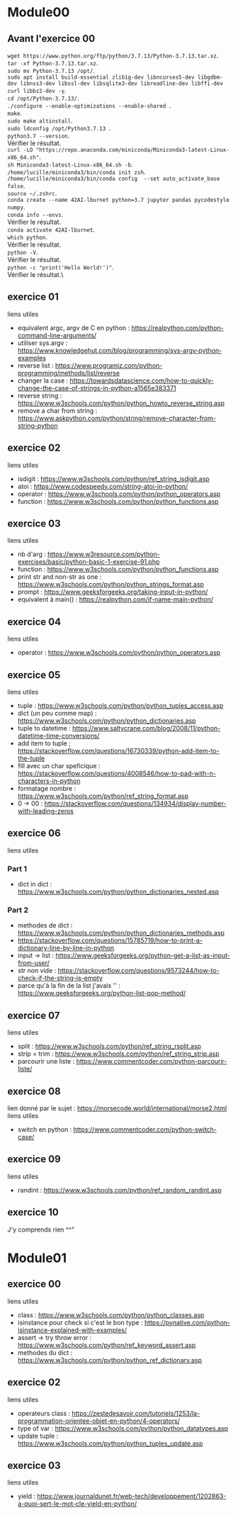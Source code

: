 # Module00

## Avant l'exercice 00
`wget https://www.python.org/ftp/python/3.7.13/Python-3.7.13.tar.xz`.\
`tar -xf Python-3.7.13.tar.xz`.\
`sudo mv Python-3.7.13 /opt/`.\
`sudo apt install build-essential zlib1g-dev libncurses5-dev libgdbm-dev libnss3-dev libssl-dev libsqlite3-dev libreadline-dev libffi-dev curl libbz2-dev -y`.\
`cd /opt/Python-3.7.13/`.\
`./configure --enable-optimizations --enable-shared `.\
`make`.\
`sudo make altinstall`.\
`sudo ldconfig /opt/Python3.7.13 `.\
`python3.7 --version`.\
Vérifier le résultat.\
`curl -LO "https://repo.anaconda.com/miniconda/Miniconda3-latest-Linux-x86_64.sh"`.\
`sh Miniconda3-latest-Linux-x86_64.sh -b`.\
`/home/lucille/miniconda3/bin/conda init zsh`.\
`/home/lucille/miniconda3/bin/conda config  --set auto_activate_base false`.\
`source ~/.zshrc`.\
`conda create --name 42AI-lburnet python=3.7 jupyter pandas pycodestyle numpy`.\
`conda info --envs`.\
Vérifier le résultat.\
`conda activate 42AI-lburnet`.\
`which python`.\
Vérifier le résultat.\
`python -V`.\
Vérifier le résultat.\
`python -c "print('Hello World!')"`.\
Vérifier le résultat.\

## exercice 01
liens utiles
* equivalent argc, argv de C en python : https://realpython.com/python-command-line-arguments/
* utiliser sys.argv : https://www.knowledgehut.com/blog/programming/sys-argv-python-examples
* reverse list : https://www.programiz.com/python-programming/methods/list/reverse
* changer la case : https://towardsdatascience.com/how-to-quickly-change-the-case-of-strings-in-python-a1565e383371
* reverse string : https://www.w3schools.com/python/python_howto_reverse_string.asp
* remove a char from string : https://www.askpython.com/python/string/remove-character-from-string-python

## exercice 02
liens utiles
* isdigit : https://www.w3schools.com/python/ref_string_isdigit.asp
* atoi : https://www.codespeedy.com/string-atoi-in-python/
* operator : https://www.w3schools.com/python/python_operators.asp
* function : https://www.w3schools.com/python/python_functions.asp

## exercice 03
liens utiles
* nb d'arg : https://www.w3resource.com/python-exercises/basic/python-basic-1-exercise-91.php
* function : https://www.w3schools.com/python/python_functions.asp
* print str and non-str as one : https://www.w3schools.com/python/python_strings_format.asp
* prompt : https://www.geeksforgeeks.org/taking-input-in-python/
* equivalent à main() : https://realpython.com/if-name-main-python/

## exercice 04
liens utiles
* operator : https://www.w3schools.com/python/python_operators.asp

## exercice 05
liens utiles
* tuple : https://www.w3schools.com/python/python_tuples_access.asp
* dict (un peu comme map) : https://www.w3schools.com/python/python_dictionaries.asp
* tuple to datetime : https://www.saltycrane.com/blog/2008/11/python-datetime-time-conversions/
* add item to tuple ; https://stackoverflow.com/questions/16730339/python-add-item-to-the-tuple
* fill avec un char speficique : https://stackoverflow.com/questions/4008546/how-to-pad-with-n-characters-in-python
* formatage nombre : https://www.w3schools.com/python/ref_string_format.asp
* 0 -> 00 : https://stackoverflow.com/questions/134934/display-number-with-leading-zeros

## exercice 06
liens utiles
### Part 1
* dict in dict : https://www.w3schools.com/python/python_dictionaries_nested.asp
### Part 2
* methodes de dict : https://www.w3schools.com/python/python_dictionaries_methods.asp
* https://stackoverflow.com/questions/15785719/how-to-print-a-dictionary-line-by-line-in-python
* input -> list : https://www.geeksforgeeks.org/python-get-a-list-as-input-from-user/
* str non vide : https://stackoverflow.com/questions/9573244/how-to-check-if-the-string-is-empty
* parce qu'à la fin de la list j'avais '' : https://www.geeksforgeeks.org/python-list-pop-method/

## exercice 07
liens utiles
* split : https://www.w3schools.com/python/ref_string_rsplit.asp
* strip = trim : https://www.w3schools.com/python/ref_string_strip.asp
* parcourir une liste : https://www.commentcoder.com/python-parcourir-liste/

## exercice 08
lien donné par le sujet : https://morsecode.world/international/morse2.html
liens utiles
* switch en python : https://www.commentcoder.com/python-switch-case/

## exercice 09
liens utiles
* randint : https://www.w3schools.com/python/ref_random_randint.asp

## exercice 10
J'y comprends rien ^^"

# Module01
## exercice 00
liens utiles
* class : https://www.w3schools.com/python/python_classes.asp
* isinstance pour check si c'est le bon type : https://pynative.com/python-isinstance-explained-with-examples/
* assert -> try throw error : https://www.w3schools.com/python/ref_keyword_assert.asp
* methodes du dict : https://www.w3schools.com/python/python_ref_dictionary.asp

## exercice 02
liens utiles
* operateurs class : https://zestedesavoir.com/tutoriels/1253/la-programmation-orientee-objet-en-python/4-operators/
* type of var : https://www.w3schools.com/python/python_datatypes.asp
* update tuple : https://www.w3schools.com/python/python_tuples_update.asp

## exercice 03
liens utiles
* yield : https://www.journaldunet.fr/web-tech/developpement/1202863-a-quoi-sert-le-mot-cle-yield-en-python/
